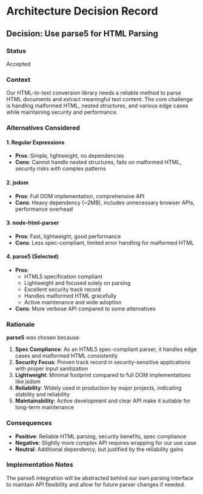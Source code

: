 # Architecture Decision Record

## Decision: Use parse5 for HTML Parsing

### Status
Accepted

### Context
Our HTML-to-text conversion library needs a reliable method to parse HTML documents and extract meaningful text content. The core challenge is handling malformed HTML, nested structures, and various edge cases while maintaining security and performance.

### Alternatives Considered

#### 1. Regular Expressions
- **Pros**: Simple, lightweight, no dependencies
- **Cons**: Cannot handle nested structures, fails on malformed HTML, security risks with complex patterns

#### 2. jsdom
- **Pros**: Full DOM implementation, comprehensive API
- **Cons**: Heavy dependency (~2MB), includes unnecessary browser APIs, performance overhead

#### 3. node-html-parser
- **Pros**: Fast, lightweight, good performance
- **Cons**: Less spec-compliant, limited error handling for malformed HTML

#### 4. parse5 (Selected)
- **Pros**: 
  - HTML5 specification compliant
  - Lightweight and focused solely on parsing
  - Excellent security track record
  - Handles malformed HTML gracefully
  - Active maintenance and wide adoption
- **Cons**: More verbose API compared to some alternatives

### Rationale

**parse5** was chosen because:

1. **Spec Compliance**: As an HTML5 spec-compliant parser, it handles edge cases and malformed HTML consistently
2. **Security Focus**: Proven track record in security-sensitive applications with proper input sanitization
3. **Lightweight**: Minimal footprint compared to full DOM implementations like jsdom
4. **Reliability**: Widely used in production by major projects, indicating stability and reliability
5. **Maintainability**: Active development and clear API make it suitable for long-term maintenance

### Consequences

- **Positive**: Reliable HTML parsing, security benefits, spec compliance
- **Negative**: Slightly more complex API requires wrapping for our use case
- **Neutral**: Additional dependency, but justified by the reliability gains

### Implementation Notes

The parse5 integration will be abstracted behind our own parsing interface to maintain API flexibility and allow for future parser changes if needed.